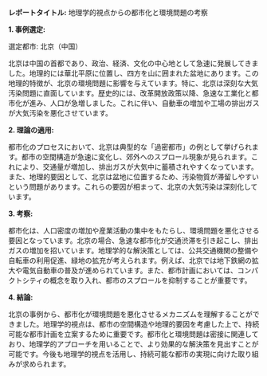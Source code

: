 **レポートタイトル:** 地理学的視点からの都市化と環境問題の考察

**1. 事例選定:**

選定都市: 北京（中国）

北京は中国の首都であり、政治、経済、文化の中心地として急速に発展してきました。地理的には華北平原に位置し、四方を山に囲まれた盆地にあります。この地理的特徴が、北京の環境問題に影響を与えています。特に、北京は深刻な大気汚染問題に直面しています。歴史的には、改革開放政策以降、急速な工業化と都市化が進み、人口が急増しました。これに伴い、自動車の増加や工場の排出ガスが大気汚染を悪化させています。

**2. 理論の適用:**

都市化のプロセスにおいて、北京は典型的な「過密都市」の例として挙げられます。都市の空間構造が急速に変化し、郊外へのスプロール現象が見られます。これにより、交通量が増加し、排出ガスが大気中に蓄積されやすくなっています。また、地理的要因として、北京は盆地に位置するため、汚染物質が滞留しやすいという問題があります。これらの要因が相まって、北京の大気汚染は深刻化しています。

**3. 考察:**

都市化は、人口密度の増加や産業活動の集中をもたらし、環境問題を悪化させる要因となっています。北京の場合、急速な都市化が交通渋滞を引き起こし、排出ガスの増加を招いています。地理学的な解決策としては、公共交通機関の整備や自転車の利用促進、緑地の拡充が考えられます。例えば、北京では地下鉄網の拡大や電気自動車の普及が進められています。また、都市計画においては、コンパクトシティの概念を取り入れ、都市のスプロールを抑制することが重要です。

**4. 結論:**

北京の事例から、都市化が環境問題を悪化させるメカニズムを理解することができました。地理学的視点は、都市の空間構造や地理的要因を考慮した上で、持続可能な都市計画を立案するために重要です。都市化と環境問題は密接に関連しており、地理学的アプローチを用いることで、より効果的な解決策を見出すことが可能です。今後も地理学的視点を活用し、持続可能な都市の実現に向けた取り組みが求められます。